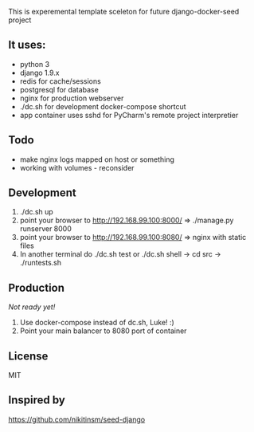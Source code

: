This is experemental template sceleton for future django-docker-seed project

It uses:
---------
- python 3
- django 1.9.x
- redis for cache/sessions
- postgresql for database
- nginx for production webserver
- ./dc.sh for development docker-compose shortcut
- app container uses sshd for PyCharm's remote project interpretier


Todo
------------
- make nginx logs mapped on host or something
- working with volumes - reconsider



Development
------------
1. ./dc.sh up
2. point your browser to http://192.168.99.100:8000/ => ./manage.py runserver 8000
3. point your browser to http://192.168.99.100:8080/ => nginx with static files
4. In another terminal do ./dc.sh test or ./dc.sh shell -> cd src -> ./runtests.sh


Production
------------

*Not ready yet!*

1. Use docker-compose instead of dc.sh, Luke! :)
2. Point your main balancer to 8080 port of container

License
-----------
MIT

Inspired by
------------
https://github.com/nikitinsm/seed-django
